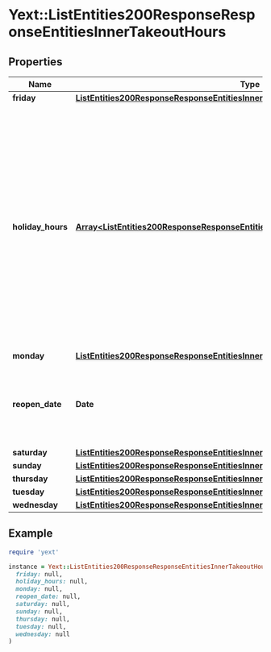 # Yext::ListEntities200ResponseResponseEntitiesInnerTakeoutHours

## Properties

| Name | Type | Description | Notes |
| ---- | ---- | ----------- | ----- |
| **friday** | [**ListEntities200ResponseResponseEntitiesInnerTakeoutHoursFriday**](ListEntities200ResponseResponseEntitiesInnerTakeoutHoursFriday.md) |  | [optional] |
| **holiday_hours** | [**Array&lt;ListEntities200ResponseResponseEntitiesInnerTakeoutHoursHolidayHoursInner&gt;**](ListEntities200ResponseResponseEntitiesInnerTakeoutHoursHolidayHoursInner.md) |  **NOTE:** The list of Holiday Hours that you send us must be comprehensive. For example, if you send us a list of Holiday Hours that does not include Holiday Hours that you sent in your last update, Yext considers the missing Holiday Hours to be deleted, and we remove them.    Array must be ordered.   Filtering Type: &#x60;list of object&#x60; | [optional] |
| **monday** | [**ListEntities200ResponseResponseEntitiesInnerTakeoutHoursMonday**](ListEntities200ResponseResponseEntitiesInnerTakeoutHoursMonday.md) |  | [optional] |
| **reopen_date** | **Date** |  Date must be on or after 1970-01-01 Date must be before or on 2038-01-01  Filtering Type: &#x60;date&#x60; | [optional] |
| **saturday** | [**ListEntities200ResponseResponseEntitiesInnerTakeoutHoursSaturday**](ListEntities200ResponseResponseEntitiesInnerTakeoutHoursSaturday.md) |  | [optional] |
| **sunday** | [**ListEntities200ResponseResponseEntitiesInnerTakeoutHoursSunday**](ListEntities200ResponseResponseEntitiesInnerTakeoutHoursSunday.md) |  | [optional] |
| **thursday** | [**ListEntities200ResponseResponseEntitiesInnerTakeoutHoursThursday**](ListEntities200ResponseResponseEntitiesInnerTakeoutHoursThursday.md) |  | [optional] |
| **tuesday** | [**ListEntities200ResponseResponseEntitiesInnerTakeoutHoursTuesday**](ListEntities200ResponseResponseEntitiesInnerTakeoutHoursTuesday.md) |  | [optional] |
| **wednesday** | [**ListEntities200ResponseResponseEntitiesInnerTakeoutHoursWednesday**](ListEntities200ResponseResponseEntitiesInnerTakeoutHoursWednesday.md) |  | [optional] |

## Example

```ruby
require 'yext'

instance = Yext::ListEntities200ResponseResponseEntitiesInnerTakeoutHours.new(
  friday: null,
  holiday_hours: null,
  monday: null,
  reopen_date: null,
  saturday: null,
  sunday: null,
  thursday: null,
  tuesday: null,
  wednesday: null
)
```

